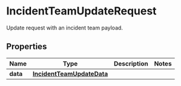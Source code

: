 # IncidentTeamUpdateRequest

Update request with an incident team payload.

## Properties

| Name     | Type                                                    | Description | Notes |
| -------- | ------------------------------------------------------- | ----------- | ----- |
| **data** | [**IncidentTeamUpdateData**](IncidentTeamUpdateData.md) |             |
